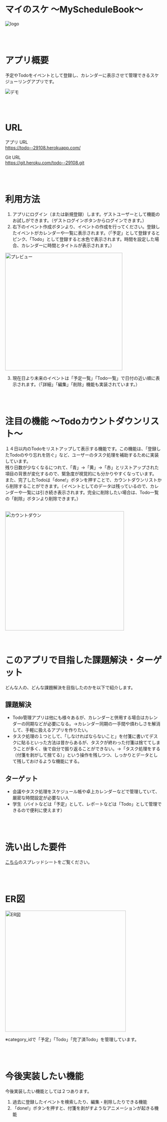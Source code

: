 
<br>

# マイのスケ 〜MyScheduleBook〜
![logo](https://user-images.githubusercontent.com/69967620/104320269-729d6280-5525-11eb-836f-e7e50cd33bd8.png)

<br>
<br>

# アプリ概要
予定やTodoをイベントとして登録し、カレンダーに表示させて管理できるスケジューリングアプリです。

![デモ](https://user-images.githubusercontent.com/69967620/104446538-f3b83080-55dd-11eb-8435-8e3a4337cfd0.gif)

<br>
<br>

# URL

アプリ URL<br>
https://todo--29108.herokuapp.com/<br>

Git URL<br>
https://git.heroku.com/todo--29108.git<br>

<br>
<br>

# 利用方法
1. アプリにログイン（または新規登録）します。ゲストユーザーとして機能のお試しができます。（ゲストログインボタンからログインできます。）
2. 右下のイベント作成ボタンより、イベントの作成を行ってください。登録したイベントがカレンダーや一覧に表示されます。（「予定」として登録するとピンク、「Todo」として登録すると水色で表示されます。時間を設定した場合、カレンダーに時間とタイトルが表示されます。）

<img width="377" alt="プレビュー" src="https://user-images.githubusercontent.com/69967620/104443767-2eb86500-55da-11eb-9422-427b9f95c022.png">

3. 現在日より未来のイベントは「予定一覧」「Todo一覧」で日付の近い順に表示されます。（「詳細」「編集」「削除」機能も実装されています。）

<br>
<br>

# 注目の機能 〜Todoカウントダウンリスト〜
１４日以内のTodoをリストアップして表示する機能です。この機能は、「登録したTodoのやり忘れを防ぐ」など、ユーザーのタスク処理を補助するために実装しています。<br>
残り日数が少なくなるにつれて、「青」→「黄」→「赤」とリストアップされた項目の背景が変化するので、緊急度が視覚的にも分かりやすくなっています。
<br>
また、完了したTodoは「done!」ボタンを押すことで、カウントダウンリストから削除することができます。（イベントとしてのデータは残っているので、カレンダーや一覧には引き続き表示されます。完全に削除したい場合は、Todo一覧の「削除」ボタンより削除できます。）

<br>
<img width="382" alt="カウントダウン" src="https://user-images.githubusercontent.com/69967620/104560897-e789ad00-5689-11eb-82e3-bfd5c9c1ff32.png">


<br>
<br>
<br>

# このアプリで目指した課題解決・ターゲット
どんな人の、どんな課題解決を目指したのかを以下で紹介します。

## 課題解決
* Todo管理アプリは他にも様々あるが、カレンダーと併用する場合はカレンダーの同期などが必要になる。→カレンダー同期の一手間や煩わしさを解消して、手軽に扱えるアプリを作りたい。
* タスク処理の１つとして、「しなければならないこと」を付箋に書いてデスクに貼るといった方法は昔からあるが、タスクが終わった付箋は捨ててしまうことが多く、後で自分で振り返ることができない。→「タスク処理をする（付箋を剥がして捨てる）」という操作を残しつつ、しっかりとデータとして残しておけるような機能にする。

## ターゲット
* 会議やタスク処理をスケジュール帳や卓上カレンダーなどで管理していて、厳密な時間設定が必要ない人
* 学生（バイトなどは「予定」として、レポートなどは「Todo」として管理できるので便利に使えます）

<br>
<br>

# 洗い出した要件
[こちら](https://docs.google.com/spreadsheets/d/1nqpts8pgAEv0smf17oGdOf5N8zrBKNcyoB-NywR_WBo/edit?usp=sharing)のスプレッドシートをご覧ください。

<br>
<br>

# ER図
<img width="388" alt="ER図" src="https://user-images.githubusercontent.com/69967620/104571095-0ee67700-5696-11eb-8a85-c97652cf3b77.png">

※category_idで「予定」「Todo」「完了済Todo」を管理しています。

<br>
<br>

# 今後実装したい機能
今後実装したい機能としては２つあります。

1. 過去に登録したイベントを検索したり、編集・削除したりできる機能
2. 「done!」ボタンを押すと、付箋を剥がすようなアニメーションが起きる機能 















